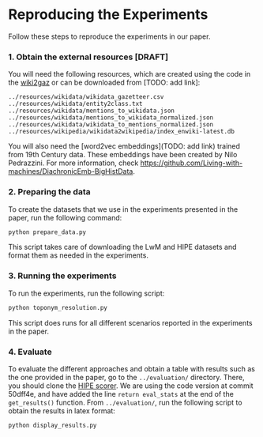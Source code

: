 # Reproducing the Experiments

Follow these steps to reproduce the experiments in our paper.

### 1. Obtain the external resources [DRAFT]

You will need the following resources, which are created using the code in the [wiki2gaz](https://github.com/Living-with-machines/wiki2gaz) or can be downloaded from [TODO: add link]:
```
../resources/wikidata/wikidata_gazetteer.csv
../resources/wikidata/entity2class.txt
../resources/wikidata/mentions_to_wikidata.json
../resources/wikidata/mentions_to_wikidata_normalized.json
../resources/wikidata/wikidata_to_mentions_normalized.json
../resources/wikipedia/wikidata2wikipedia/index_enwiki-latest.db
```

You will also need the [word2vec embeddings](TODO: add link) trained from 19th Century data. These embeddings have been created by Nilo Pedrazzini. For more information, check https://github.com/Living-with-machines/DiachronicEmb-BigHistData.

### 2. Preparing the data

To create the datasets that we use in the experiments presented in the paper, run the following command:
```bash
python prepare_data.py
```
This script takes care of downloading the LwM and HIPE datasets and format them as needed in the experiments.

### 3. Running the experiments

To run the experiments, run the following script:
```bash
python toponym_resolution.py
```
This script does runs for all different scenarios reported in the experiments in the paper.

### 4. Evaluate

To evaluate the different approaches and obtain a table with results such as the one provided in the paper, go to the `../evaluation/` directory. There, you should clone the [HIPE scorer](https://github.com/hipe-eval/HIPE-scorer). We are using the code version at commit 50dff4e, and have added the line `return eval_stats` at the end of the `get_results()` function. From `../evaluation/`, run the following script to obtain the results in latex format:
```bash
python display_results.py
```
